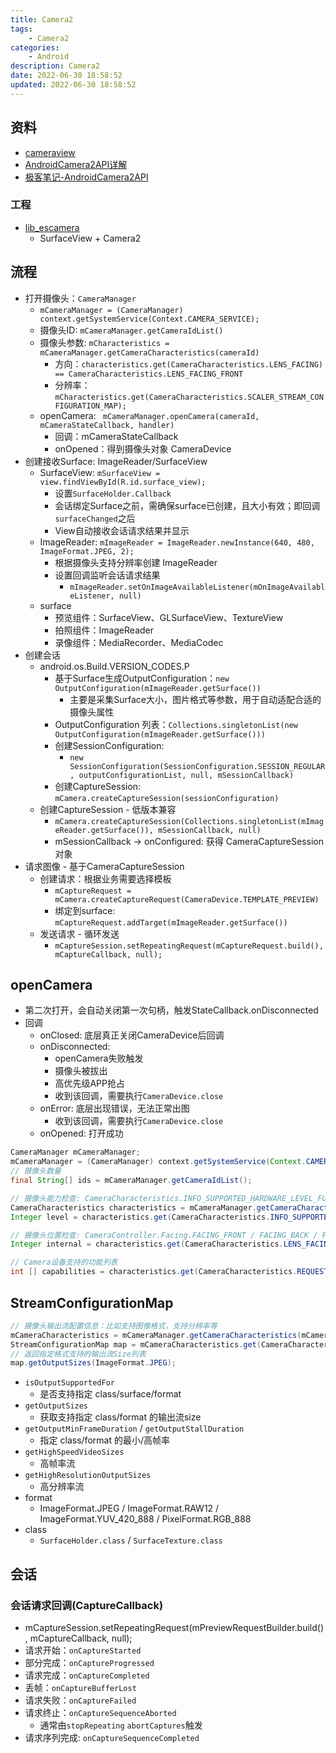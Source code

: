 ```yaml
---
title: Camera2
tags: 
    - Camera2
categories: 
    - Android
description: Camera2
date: 2022-06-30 18:58:52
updated: 2022-06-30 18:58:52
---
```


## 资料
+ [cameraview](https://github.com/google/cameraview)
+ [AndroidCamera2API详解](https://blog.csdn.net/qq_42194101/category_11338722.html)
+ [极客笔记-AndroidCamera2API](https://deepinout.com/android-camera-official-documentation)

### 工程

+ [lib_escamera](\svn\esface\trunk\Android\SeetaFace6Demo\lib_escamera)
  + SurfaceView + Camera2

## 流程

+ 打开摄像头：`CameraManager`
  + `mCameraManager = (CameraManager) context.getSystemService(Context.CAMERA_SERVICE);`
  + 摄像头ID: `mCameraManager.getCameraIdList()`
  + 摄像头参数: `mCharacteristics = mCameraManager.getCameraCharacteristics(cameraId)`
    + 方向：`characteristics.get(CameraCharacteristics.LENS_FACING) == CameraCharacteristics.LENS_FACING_FRONT`
    + 分辨率：`mCharacteristics.get(CameraCharacteristics.SCALER_STREAM_CONFIGURATION_MAP);`
  + openCamera: ` mCameraManager.openCamera(cameraId, mCameraStateCallback, handler)`
    + 回调：mCameraStateCallback
    + onOpened：得到摄像头对象 CameraDevice
+ 创建接收Surface: ImageReader/SurfaceView
  + SurfaceView: `mSurfaceView = view.findViewById(R.id.surface_view);`
    + 设置`SurfaceHolder.Callback`
    + 会话绑定Surface之前，需确保surface已创建，且大小有效；即回调`surfaceChanged`之后
    + View自动接收会话请求结果并显示
  + ImageReader: `mImageReader = ImageReader.newInstance(640, 480, ImageFormat.JPEG, 2);`
    + 根据摄像头支持分辨率创建 ImageReader
    + 设置回调监听会话请求结果
      + `mImageReader.setOnImageAvailableListener(mOnImageAvailableListener, null)`
  + surface
    + 预览组件：SurfaceView、GLSurfaceView、TextureView
    + 拍照组件：ImageReader
    + 录像组件：MediaRecorder、MediaCodec
+ 创建会话
  + android.os.Build.VERSION_CODES.P
    + 基于Surface生成OutputConfiguration：`new OutputConfiguration(mImageReader.getSurface())`
      + 主要是采集Surface大小，图片格式等参数，用于自动适配合适的摄像头属性
    + OutputConfiguration 列表：`Collections.singletonList(new OutputConfiguration(mImageReader.getSurface()))`
    + 创建SessionConfiguration: 
      + `new SessionConfiguration(SessionConfiguration.SESSION_REGULAR, outputConfigurationList, null, mSessionCallback)`
    + 创建CaptureSession: `mCamera.createCaptureSession(sessionConfiguration)`
  + 创建CaptureSession - 低版本兼容
    + `mCamera.createCaptureSession(Collections.singletonList(mImageReader.getSurface()), mSessionCallback, null)`
    + mSessionCallback -> onConfigured: 获得 CameraCaptureSession 对象
+ 请求图像 - 基于CameraCaptureSession
  + 创建请求：根据业务需要选择模板
    + `mCaptureRequest = mCamera.createCaptureRequest(CameraDevice.TEMPLATE_PREVIEW)`
    + 绑定到surface: `mCaptureRequest.addTarget(mImageReader.getSurface())`
  + 发送请求 - 循环发送
    + `mCaptureSession.setRepeatingRequest(mCaptureRequest.build(), mCaptureCallback, null);`

## openCamera
+ 第二次打开，会自动关闭第一次句柄，触发StateCallback.onDisconnected
+ 回调
  + onClosed: 底层真正关闭CameraDevice后回调
  + onDisconnected: 
    + openCamera失败触发
    + 摄像头被拔出
    + 高优先级APP抢占
    + 收到该回调，需要执行`CameraDevice.close`
  + onError: 底层出现错误，无法正常出图
    + 收到该回调，需要执行`CameraDevice.close`
  + onOpened: 打开成功

```java
CameraManager mCameraManager;
mCameraManager = (CameraManager) context.getSystemService(Context.CAMERA_SERVICE);
// 摄像头数量
final String[] ids = mCameraManager.getCameraIdList();

// 摄像头能力检查: CameraCharacteristics.INFO_SUPPORTED_HARDWARE_LEVEL_FULL
CameraCharacteristics characteristics = mCameraManager.getCameraCharacteristics(id);
Integer level = characteristics.get(CameraCharacteristics.INFO_SUPPORTED_HARDWARE_LEVEL);

// 摄像头位置检查: CameraController.Facing.FACING_FRONT / FACING_BACK / FACING_EXTERNAL
Integer internal = characteristics.get(CameraCharacteristics.LENS_FACING);

// Camera设备支持的功能列表
int [] capabilities = characteristics.get(CameraCharacteristics.REQUEST_AVAILABLE_CAPABILITIES);
```

## StreamConfigurationMap

```java
// 摄像头输出流配置信息：比如支持图像格式，支持分辨率等
mCameraCharacteristics = mCameraManager.getCameraCharacteristics(mCameraId);
StreamConfigurationMap map = mCameraCharacteristics.get(CameraCharacteristics.SCALER_STREAM_CONFIGURATION_MAP);
// 返回指定格式支持的输出流Size列表
map.getOutputSizes(ImageFormat.JPEG);
```

+ `isOutputSupportedFor`
  + 是否支持指定 class/surface/format
+ `getOutputSizes`
  + 获取支持指定 class/format 的输出流size
+ `getOutputMinFrameDuration` / `getOutputStallDuration`
  + 指定 class/format 的最小/高帧率
+ `getHighSpeedVideoSizes`
  + 高帧率流
+ `getHighResolutionOutputSizes`
  + 高分辨率流
+ format
  + ImageFormat.JPEG / ImageFormat.RAW12 / ImageFormat.YUV_420_888 / PixelFormat.RGB_888
+ class
  + `SurfaceHolder.class` / `SurfaceTexture.class`

## 会话
### 会话请求回调(CaptureCallback)
  + mCaptureSession.setRepeatingRequest(mPreviewRequestBuilder.build(), mCaptureCallback, null);
  + 请求开始：`onCaptureStarted`
  + 部分完成：`onCaptureProgressed`
  + 请求完成：`onCaptureCompleted`
  + 丢帧：`onCaptureBufferLost`
  + 请求失败：`onCaptureFailed`
  + 请求终止：`onCaptureSequenceAborted`
      + 通常由`stopRepeating` `abortCaptures`触发
  + 请求序列完成: `onCaptureSequenceCompleted`
